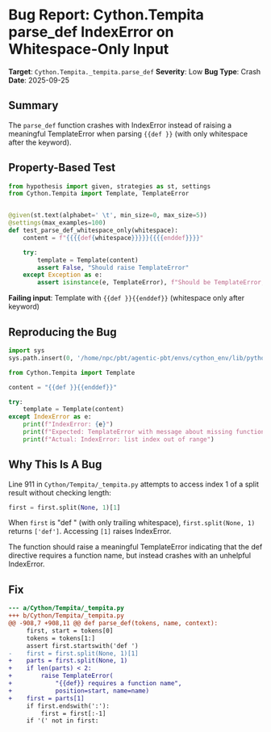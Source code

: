# Bug Report: Cython.Tempita parse_def IndexError on Whitespace-Only Input

**Target**: `Cython.Tempita._tempita.parse_def`
**Severity**: Low
**Bug Type**: Crash
**Date**: 2025-09-25

## Summary

The `parse_def` function crashes with IndexError instead of raising a meaningful TemplateError when parsing `{{def }}` (with only whitespace after the keyword).

## Property-Based Test

```python
from hypothesis import given, strategies as st, settings
from Cython.Tempita import Template, TemplateError


@given(st.text(alphabet=' \t', min_size=0, max_size=5))
@settings(max_examples=100)
def test_parse_def_whitespace_only(whitespace):
    content = f"{{{{def{whitespace}}}}}{{{{enddef}}}}"

    try:
        template = Template(content)
        assert False, "Should raise TemplateError"
    except Exception as e:
        assert isinstance(e, TemplateError), f"Should be TemplateError, got {type(e).__name__}"
```

**Failing input**: Template with `{{def }}{{enddef}}` (whitespace only after keyword)

## Reproducing the Bug

```python
import sys
sys.path.insert(0, '/home/npc/pbt/agentic-pbt/envs/cython_env/lib/python3.13/site-packages')

from Cython.Tempita import Template

content = "{{def }}{{enddef}}"

try:
    template = Template(content)
except IndexError as e:
    print(f"IndexError: {e}")
    print(f"Expected: TemplateError with message about missing function name")
    print(f"Actual: IndexError: list index out of range")
```

## Why This Is A Bug

Line 911 in `Cython/Tempita/_tempita.py` attempts to access index 1 of a split result without checking length:
```python
first = first.split(None, 1)[1]
```

When `first` is "def " (with only trailing whitespace), `first.split(None, 1)` returns `['def']`. Accessing `[1]` raises IndexError.

The function should raise a meaningful TemplateError indicating that the def directive requires a function name, but instead crashes with an unhelpful IndexError.

## Fix

```diff
--- a/Cython/Tempita/_tempita.py
+++ b/Cython/Tempita/_tempita.py
@@ -908,7 +908,11 @@ def parse_def(tokens, name, context):
     first, start = tokens[0]
     tokens = tokens[1:]
     assert first.startswith('def ')
-    first = first.split(None, 1)[1]
+    parts = first.split(None, 1)
+    if len(parts) < 2:
+        raise TemplateError(
+            "{{def}} requires a function name",
+            position=start, name=name)
+    first = parts[1]
     if first.endswith(':'):
         first = first[:-1]
     if '(' not in first:
```